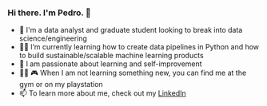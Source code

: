### Hi there. I'm Pedro. 👋

- :robot:	 I'm a data analyst and graduate student looking to break into data science/engineering
- :man_technologist:	 I’m currently learning how to create data pipelines in Python and how to build sustainable/scalable machine learning products
- 🌱 I am passionate about learning and self-improvement 
- :weight_lifting_man:	:video_game:	 When I am not learning something new, you can find me at the gym or on my playstation 
- 📫 To learn more about me, check out my [LinkedIn](https://www.linkedin.com/in/pedropereira0426/)


